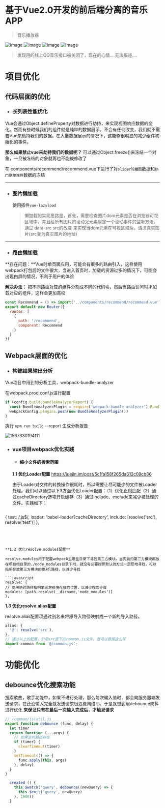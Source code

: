 # 基于Vue2.0开发的前后端分离的音乐APP

> 音乐播放器

![image](https://github.com/LilyChenlin/imageStore/blob/master/images/1.png)
![image](https://github.com/LilyChenlin/imageStore/blob/master/images/2.png)
![image](https://github.com/LilyChenlin/imageStore/blob/master/images/3.png)
![image](https://github.com/LilyChenlin/imageStore/blob/master/images/4.png)

> 发现用的线上QQ音乐接口被关闭了，现在的心情....无法描述....

# 项目优化

## 代码层面的优化

- ### 长列表性能优化

Vue会通过Object.defineProperty对数据进行劫持，来实现视图响应数据的变化。然而有些时候我们的组件就是纯粹的数据展示，不会有任何改变，我们就不需要Vue来劫持我们的数据。在大量数据展示的情况下，这能够很明显的减少组件初始化的事件。

**那么如果禁止vue来劫持我们的数据呢？**  可以通过Object.freeze()来冻结一个对象，一旦被冻结的对象就再也不能被修改了

在 components/recommend/recommend.vue下进行了对`slider轮播图`数据和`热门歌单推荐`数据的冻结

---

- ### 图片懒加载

  使用插件`vue-lazyload`

  > 懒加载的实现思路是，首先，需要检查图片dom元素是否在浏览器可视区域中，并且给所有图片的滚动父元素绑定一个滚动事件的监听方法，通过 data-src src的改变 来实现当dom元素在可视区域后，请求真实图片(src变为真实图片的地址)

---

- ### 路由懒加载

**存在问题：**Vue时单页面应用，可能会有很多的路由引入，这样使用webpack打包后的文件很大，当进入首页时，加载的资源过多的情况下，可能会出现白屏的情况，不利于用户的体验

**解决办法：** 把不同路由对应的组件分割成不同的代码块，然后当路由访问时才加载对应的组件，这样会更加高校

```javascript
const Recommend = () => import('../components/recommend/recommend.vue')
export default new Router({
  routes: [
    {
      path: '/recommend',
      component: Recommend
    }
  ]
})
```

## Webpack层面的优化

- ### 构建结果输出分析

 Vue项目中用到的分析工具，webpack-bundle-analyzer

在webpack.prod.conf.js进行配置

```javascript
if (config.build.bundleAnalyzerReport) {
  const BundleAnalyzerPlugin = require('webpack-bundle-analyzer').BundleAnalyzerPlugin
  webpackConfig.plugins.push(new BundleAnalyzerPlugin())
}
```

执行 `npm run build` --report 生成分析报告

![1567330194111](D:\2019.5月秋招准备\面试题\音乐播放器\1567330194111.png)

- ### vue项目webpack优化实践

  - #### 缩小文件的搜索范围

  **1.1 优化Loader配置** https://juejin.im/post/5c1fa158f265da613c09cb36

     由于Loader对文件的转换操作很耗时，所以需要让尽可能少的文件被Loader处理。我们可以通过以下3方面优化Loader配置：（1）优化正则匹配（2）通过cacheDirectory选项开启缓存（3）通过include、exclude来减少被处理的文件。实践如下：

  ```javascript
{
    test: /\.js$/,
    loader: 'babel-loader?cacheDirectory',
    include: [resolve('src'), resolve('test')]
  },
  ```
  

  

**1.2 优化resolve.modules配置**

resolve.modules用于配置webpack去哪些目录下寻找第三方模块。当安装的第三方模块都放在项目根目录的./node_modules目录下时，就没有必要按照默认的方式一层层地寻找，可以指明存放第三方模块的绝对l路径，以减少寻找

  ```javascript
  resolve: {
  // 使用绝对路径指明第三方模块存放的位置，以减少搜索步骤
  modules: [path.resolve(__dirname,'node_modules')]
  },
  ```

  **1.3  优化resolve.alias配置**

   resolve.alias配置项通过别名来将原导入路径映射成一个新的导入路径。

  ```javascript
  alias: {
    '@': resolve('src'),
  },
  // 通过以上的配置，引用src底下的common.js文件，就可以直接这么写
  import common from '@/common.js';
  ```

  

# 功能优化

## debounce优化搜索功能

搜索歌曲，歌手功能中，如果不进行处理，那么每次输入值时，都会向服务器端发送请求，在还没输入完全就发送请求很浪费网络耶，于是就想到用debounce防抖进行优化 **来保证只有在最后一次输入完成后，才触发请求**

```javascript
// /common/js/util.js
export function debounce (func, delay) {
  let timer
  return function (...args) {
    // 如果定时器还存在
    if (timer) {
      clearTimeout(timer)
    }
    setTimeout(() => {
      func.apply(this, args)
    }, delay)
  }
}
```

```javascript
  created () {
    this.$watch('query', debounce((newQuery) => {
      this.$emit('query', newQuery)
    }, 1000))
  }

```

